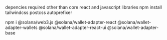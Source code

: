  depencies required other than core  react and javascript libraries
 npm install tailwindcss postcss autoprefixer

 npm i
 @solana/web3.js
 @solana/wallet-adapter-react
 @solana/wallet-adapter-wallets
 @solana/wallet-adapter-react-ui
 @solana/wallet-adapter-base
 